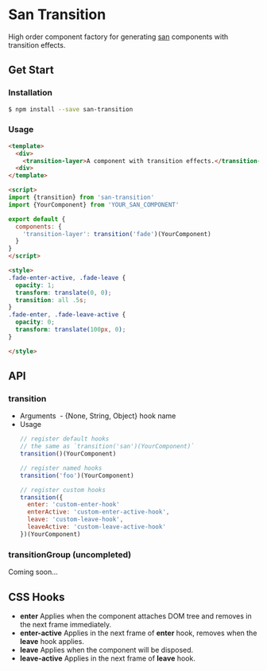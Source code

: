 # San Transition

High order component factory for generating [san](//github.com/ecomfe/san) components with transition effects.

## Get Start

### Installation

```bash
$ npm install --save san-transition
```

### Usage

```html
<template>
  <div>
    <transition-layer>A component with transition effects.</transition-layer>
  <div>
</template>

<script>
import {transition} from 'san-transition'
import {YourComponent} from 'YOUR_SAN_COMPONENT'

export default {
  components: {
    'transition-layer': transition('fade')(YourComponent)
  }
}
</script>

<style>
.fade-enter-active, .fade-leave {
  opacity: 1;
  transform: translate(0, 0);
  transition: all .5s;
}
.fade-enter, .fade-leave-active {
  opacity: 0;
  transform: translate(100px, 0);
}

</style>
```

## API

### transition

- Arguments
  - {None, String, Object} hook name
- Usage
  ```javascript
  // register default hooks
  // the same as `transition('san')(YourComponent)`
  transition()(YourComponent)

  // register named hooks
  transition('foo')(YourComponent)

  // register custom hooks
  transition({
    enter: 'custom-enter-hook'
    enterActive: 'custom-enter-active-hook',
    leave: 'custom-leave-hook',
    leaveActive: 'custom-leave-active-hook'
  })(YourComponent)
  ```

### transitionGroup (uncompleted)

Coming soon...

## CSS Hooks

- **enter** Applies when the component attaches DOM tree and removes in the next frame immediately.
- **enter-active** Applies in the next frame of **enter** hook, removes when the **leave** hook applies.
- **leave** Applies when the component will be disposed.
- **leave-active** Applies in the next frame of **leave** hook.
